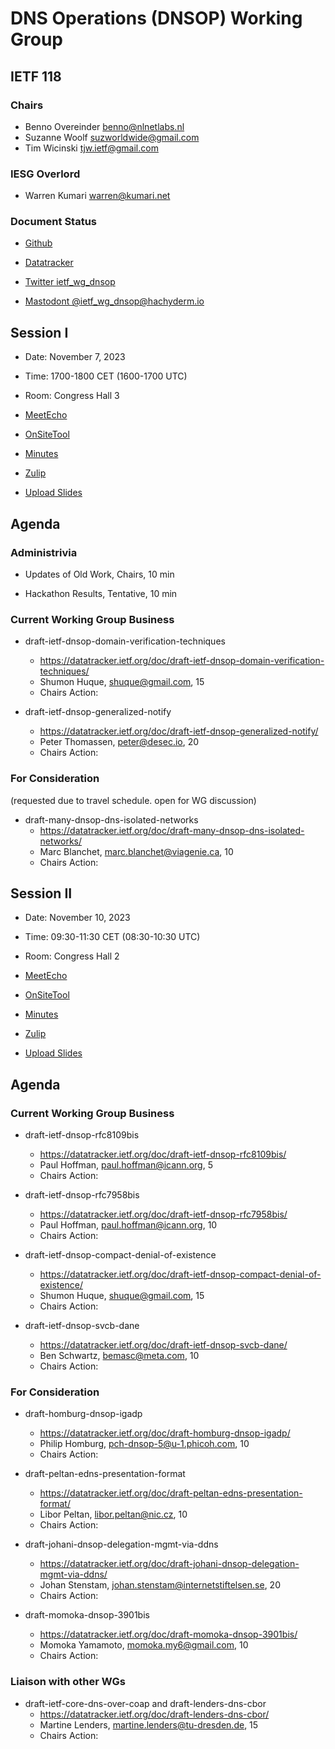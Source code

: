 # DNS Operations (DNSOP) Working Group

## IETF 118

### Chairs

* Benno Overeinder [benno@nlnetlabs.nl](benno@nlnetlabs.nl)
* Suzanne Woolf [suzworldwide@gmail.com](suzworldwide@gmail.com)
* Tim Wicinski [tjw.ietf@gmail.com](tjw.ietf@gmail.com)

### IESG Overlord

* Warren Kumari [warren@kumari.net](warren@kumari.net)

### Document Status

* [Github](https://github.com/ietf-wg-dnsop/wg-materials/blob/main/dnsop-document-status.md)
* [Datatracker](https://datatracker.ietf.org/wg/dnsop/documents/)

* [Twitter ietf_wg_dnsop](https://twitter.com/ietf_wg_dnsop)
* [Mastodont @ietf_wg_dnsop@hachyderm.io](https://hachyderm.io/@ietf_wg_dnsop)


## Session I

* Date: November 7, 2023
* Time: 1700-1800 CET (1600-1700 UTC)
* Room: Congress Hall 3

* [MeetEcho](https://meetings.conf.meetecho.com/ietf118/?session=31560)
* [OnSiteTool](https://meetings.conf.meetecho.com/onsite118/?session=31560)

* [Minutes](https://notes.ietf.org/notes-ietf-118-dnsop)
* [Zulip](https://zulip.ietf.org/#narrow/stream/dnsop)
* [Upload Slides](https://datatracker.ietf.org/meeting/118/session/31560/slides)

## Agenda

### Administrivia

* Updates of Old Work, Chairs, 10 min

* Hackathon Results, Tentative, 10 min


### Current Working Group Business

*   draft-ietf-dnsop-domain-verification-techniques
    - https://datatracker.ietf.org/doc/draft-ietf-dnsop-domain-verification-techniques/
    - Shumon Huque, <shuque@gmail.com>, 15
    - Chairs Action:

*   draft-ietf-dnsop-generalized-notify
    - https://datatracker.ietf.org/doc/draft-ietf-dnsop-generalized-notify/
    - Peter Thomassen, <peter@desec.io>, 20
    - Chairs Action:


### For Consideration

(requested due to travel schedule. open for WG discussion)

*   draft-many-dnsop-dns-isolated-networks
    - https://datatracker.ietf.org/doc/draft-many-dnsop-dns-isolated-networks/
    - Marc Blanchet, <marc.blanchet@viagenie.ca>, 10
    - Chairs Action:


## Session II

* Date: November 10, 2023
* Time: 09:30-11:30 CET (08:30-10:30 UTC)
* Room: Congress Hall 2

* [MeetEcho](https://meetings.conf.meetecho.com/ietf118/?session=31559)
* [OnSiteTool](https://meetings.conf.meetecho.com/onsite118/?session=31559)

* [Minutes](https://notes.ietf.org/notes-ietf-118-dnsop)
* [Zulip](https://zulip.ietf.org/#narrow/stream/dnsop)
* [Upload Slides](https://datatracker.ietf.org/meeting/118/session/31559/slides)

## Agenda

### Current Working Group Business

*   draft-ietf-dnsop-rfc8109bis
    - https://datatracker.ietf.org/doc/draft-ietf-dnsop-rfc8109bis/
    - Paul Hoffman, <paul.hoffman@icann.org>, 5
    - Chairs Action:

*   draft-ietf-dnsop-rfc7958bis
    - https://datatracker.ietf.org/doc/draft-ietf-dnsop-rfc7958bis/
    - Paul Hoffman, <paul.hoffman@icann.org>, 10
    - Chairs Action:

*   draft-ietf-dnsop-compact-denial-of-existence
    - https://datatracker.ietf.org/doc/draft-ietf-dnsop-compact-denial-of-existence/
    - Shumon Huque, <shuque@gmail.com>, 15
    - Chairs Action:

*   draft-ietf-dnsop-svcb-dane
    - https://datatracker.ietf.org/doc/draft-ietf-dnsop-svcb-dane/
    - Ben Schwartz, <bemasc@meta.com>, 10
    - Chairs Action:


### For Consideration

*   draft-homburg-dnsop-igadp
    - https://datatracker.ietf.org/doc/draft-homburg-dnsop-igadp/
    - Philip Homburg, <pch-dnsop-5@u-1.phicoh.com>, 10
    - Chairs Action:


*   draft-peltan-edns-presentation-format
    - https://datatracker.ietf.org/doc/draft-peltan-edns-presentation-format/
    - Libor Peltan, <libor.peltan@nic.cz>, 10
    - Chairs Action:

*   draft-johani-dnsop-delegation-mgmt-via-ddns
    - https://datatracker.ietf.org/doc/draft-johani-dnsop-delegation-mgmt-via-ddns/
    - Johan Stenstam, <johan.stenstam@internetstiftelsen.se>, 20
    - Chairs Action:

*   draft-momoka-dnsop-3901bis
    - https://datatracker.ietf.org/doc/draft-momoka-dnsop-3901bis/
    - Momoka Yamamoto, <momoka.my6@gmail.com>, 10
    - Chairs Action:

### Liaison with other WGs

*   draft-ietf-core-dns-over-coap and draft-lenders-dns-cbor
    - https://datatracker.ietf.org/doc/draft-lenders-dns-cbor/
    - Martine Lenders, <martine.lenders@tu-dresden.de>, 15
    - Chairs Action:

